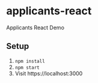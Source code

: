 # applicants-react
Applicants React Demo

## Setup
1. `npm install`
2. `npm start`
3. Visit https://localhost:3000
